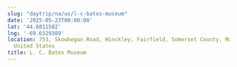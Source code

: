 ```yaml
---
slug: "daytrip/na/us/l-c-bates-museum"
date: '2025-05-23T00:00:00'
lat: '44.6811582'
lng: '-69.6329389'
location: 753, Skowhegan Road, Hinckley, Fairfield, Somerset County, Maine, 04937,
  United States
title: L. C. Bates Museum
---
```



